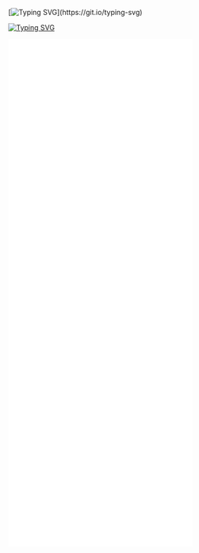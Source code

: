 [![Typing SVG](https://readme-typing-svg.herokuapp.com?font=Lobster+Two&size=33&duration=5040&color=F73C11&lines=Hey,!+Welcome+to+my+account!)](https://git.io/typing-svg)

[![Typing SVG](https://readme-typing-svg.herokuapp.com?font=Lobster+Two&size=25&color=181AF7&lines=Here's+some+information+about+me+%3A)](https://git.io/typing-svg)

<picture>
  <img src="/github-metrics.svg" alt="Metrics">
</picture>
